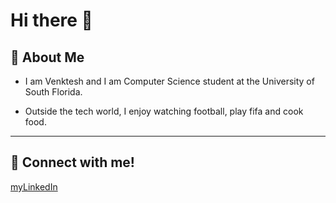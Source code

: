 # Hi there 👋

## 🚀 About Me

- I am Venktesh and I am Computer Science student at the University of South Florida.

- Outside the tech world, I enjoy watching football, play fifa and cook food. 
---


## 🔗 Connect with me!

[myLinkedIn](https://www.linkedin.com/in/venktesh-tapadia/)
